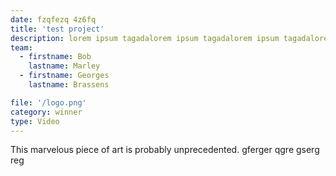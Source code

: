 ```yaml
---
date: fzqfezq 4z6fq
title: 'test project'
description: lorem ipsum tagadalorem ipsum tagadalorem ipsum tagadalorem ipsum tagadalorem ipsum tagadalorem ipsum tagadalorem ipsum tagadalorem ipsum tagadalorem ipsum tagadalorem ipsum tagadalorem ipsum tagadalorem ipsum tagadalorem ipsum tagadalorem ipsum tagadalorem ipsum tagadalorem ipsum tagadalorem ipsum tagadalorem ipsum tagadalorem ipsum tagadalorem ipsum tagadalorem ipsum tagadalorem ipsum tagadalorem ipsum tagadalorem ipsum tagadalorem ipsum tagada
team:
  - firstname: Bob
    lastname: Marley
  - firstname: Georges
    lastname: Brassens

file: '/logo.png'
category: winner
type: Video
---
```


This marvelous piece of art is probably unprecedented. gferger qgre gserg reg
